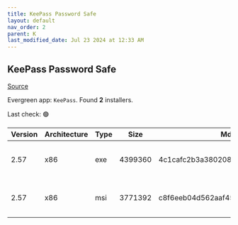 ```yaml
---
title: KeePass Password Safe
layout: default
nav_order: 2
parent: K
last_modified_date: Jul 23 2024 at 12:33 AM
---
```


## KeePass Password Safe

[Source](https://keepass.info/)

Evergreen app: `KeePass`. Found **2** installers.

Last check: 🟢

| Version | Architecture | Type | Size    | Md5                              | URI                                                                                                                                                                                        |
| ------- | ------------ | ---- | ------- | -------------------------------- | ------------------------------------------------------------------------------------------------------------------------------------------------------------------------------------------ |
| 2.57    | x86          | exe  | 4399360 | 4c1cafc2b3a380208548620a3d53dbba | [https://psychz.dl.sourceforge.net/project/keepass/KeePass%202.x/2.57/KeePass-2.57-Setup.exe](https://psychz.dl.sourceforge.net/project/keepass/KeePass%202.x/2.57/KeePass-2.57-Setup.exe) |
| 2.57    | x86          | msi  | 3771392 | c8f6eeb04d562aaf45fba3fee8c75406 | [https://psychz.dl.sourceforge.net/project/keepass/KeePass%202.x/2.57/KeePass-2.57.msi](https://psychz.dl.sourceforge.net/project/keepass/KeePass%202.x/2.57/KeePass-2.57.msi)             |
